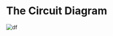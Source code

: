 # The Circuit Diagram
![df](https://user-images.githubusercontent.com/112697142/200820554-b736b083-c4a2-4d16-ade0-c547d8fb6cb6.PNG)
